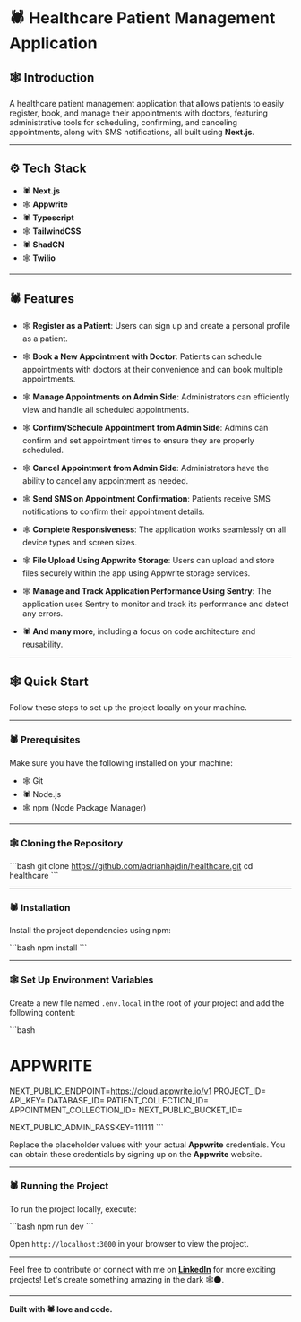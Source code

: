 
# 🕷️ Healthcare Patient Management Application

## 🕸️ Introduction

A healthcare patient management application that allows patients to easily register, book, and manage their appointments with doctors, featuring administrative tools for scheduling, confirming, and canceling appointments, along with SMS notifications, all built using **Next.js**.

---

## ⚙️ Tech Stack

- 🕷️ **Next.js**
- 🕸️ **Appwrite**
- 🕷️ **Typescript**
- 🕸️ **TailwindCSS**
- 🕷️ **ShadCN**
- 🕸️ **Twilio**

---

## 🕷️ Features

- 🕸️ **Register as a Patient**: Users can sign up and create a personal profile as a patient.

- 🕸️ **Book a New Appointment with Doctor**: Patients can schedule appointments with doctors at their convenience and can book multiple appointments.

- 🕸️ **Manage Appointments on Admin Side**: Administrators can efficiently view and handle all scheduled appointments.

- 🕸️ **Confirm/Schedule Appointment from Admin Side**: Admins can confirm and set appointment times to ensure they are properly scheduled.

- 🕸️ **Cancel Appointment from Admin Side**: Administrators have the ability to cancel any appointment as needed.

- 🕸️ **Send SMS on Appointment Confirmation**: Patients receive SMS notifications to confirm their appointment details.

- 🕸️ **Complete Responsiveness**: The application works seamlessly on all device types and screen sizes.

- 🕸️ **File Upload Using Appwrite Storage**: Users can upload and store files securely within the app using Appwrite storage services.

- 🕸️ **Manage and Track Application Performance Using Sentry**: The application uses Sentry to monitor and track its performance and detect any errors.

- 🕷️ **And many more**, including a focus on code architecture and reusability.

---

## 🕸️ Quick Start

Follow these steps to set up the project locally on your machine.

---

### 🕷️ Prerequisites

Make sure you have the following installed on your machine:

- 🕸️ Git
- 🕷️ Node.js
- 🕸️ npm (Node Package Manager)

---

### 🕸️ Cloning the Repository

\`\`\`bash
git clone https://github.com/adrianhajdin/healthcare.git
cd healthcare
\`\`\`

---

### 🕷️ Installation

Install the project dependencies using npm:

\`\`\`bash
npm install
\`\`\`

---

### 🕸️ Set Up Environment Variables

Create a new file named `.env.local` in the root of your project and add the following content:

\`\`\`bash
# APPWRITE
NEXT_PUBLIC_ENDPOINT=https://cloud.appwrite.io/v1
PROJECT_ID=
API_KEY=
DATABASE_ID=
PATIENT_COLLECTION_ID=
APPOINTMENT_COLLECTION_ID=
NEXT_PUBLIC_BUCKET_ID=

NEXT_PUBLIC_ADMIN_PASSKEY=111111
\`\`\`

Replace the placeholder values with your actual **Appwrite** credentials. You can obtain these credentials by signing up on the **Appwrite** website.

---

### 🕷️ Running the Project

To run the project locally, execute:

\`\`\`bash
npm run dev
\`\`\`

Open `http://localhost:3000` in your browser to view the project.

---

Feel free to contribute or connect with me on **[LinkedIn](https://www.linkedin.com/in/your-profile)** for more exciting projects! Let's create something amazing in the dark 🕸️🌑.

---

**Built with 🕷️ love and code.**

